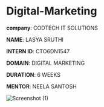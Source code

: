# Digital-Marketing

**company**: CODTECH IT SOLUTIONS

**NAME**: LASYA SRUTHI

**INTERN ID**: CTO6DN1547

**DOMAIN**: DIGITAL MARKETING 

**DURATION**: 6 WEEKS 

**MENTOR**: NEELA SANTOSH

![Screenshot (1)](https://github.com/user-attachments/assets/7fb781ff-32cc-43e6-af94-03cb7773c986)










